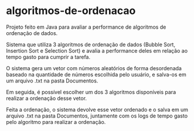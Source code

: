 # algoritmos-de-ordenacao
<p>Projeto feito em Java para avaliar a performance de algoritmos de ordenação de dados.</p>
<p>Sistema que utiliza 3 algoritmos de ordenação de dados (Bubble Sort, Insertion Sort e Selection Sort) e avalia a performance deles em relação ao tempo gasto para cumprir a tarefa.</p>
<p>O sistema gera um vetor com números aleatórios de forma desordenada baseado na quantidade de números escolhida pelo usuário, e salva-os em um arquivo .txt na pasta Documentos.</p>
<p>Em seguida, é possível escolher um dos 3 algoritmos disponíveis para realizar a ordenação desse vetor.</p>
<p>Feita a ordenação, o sistema devolve esse vetor ordenado e o salva em um arquivo .txt na pasta Documentos, juntamente com os logs de tempo gasto pelo algoritmo para realizar a ordenação.</p>
